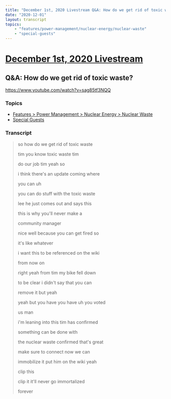 ```yaml
---
title: "December 1st, 2020 Livestream Q&A: How do we get rid of toxic waste?"
date: "2020-12-01"
layout: transcript
topics:
    - "features/power-management/nuclear-energy/nuclear-waste"
    - "special-guests"
---
```

# [December 1st, 2020 Livestream](../2020-12-01.md)
## Q&A: How do we get rid of toxic waste?
https://www.youtube.com/watch?v=sag85tf3NQQ

### Topics
* [Features > Power Management > Nuclear Energy > Nuclear Waste](../topics/features/power-management/nuclear-energy/nuclear-waste.md)
* [Special Guests](../topics/special-guests.md)

### Transcript

> so how do we get rid of toxic waste
> 
> tim you know toxic waste tim
> 
> do our job tim yeah so
> 
> i think there's an update coming where
> 
> you can uh
> 
> you can do stuff with the toxic waste
> 
> lee he just comes out and says this
> 
> this is why you'll never make a
> 
> community manager
> 
> nice well because you can get fired so
> 
> it's like whatever
> 
> i want this to be referenced on the wiki
> 
> from now on
> 
> right yeah from tim my bike fell down
> 
> to be clear i didn't say that you can
> 
> remove it but yeah
> 
> yeah but you have you have uh you voted
> 
> us man
> 
> i'm leaning into this tim has confirmed
> 
> something can be done with
> 
> the nuclear waste confirmed that's great
> 
> make sure to connect now we can
> 
> immobilize it put him on the wiki yeah
> 
> clip this
> 
> clip it it'll never go immortalized
> 
> forever
> 
